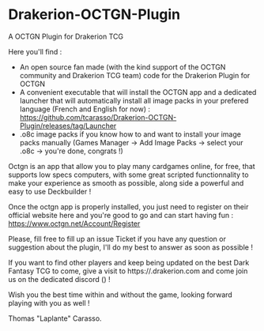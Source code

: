 # Drakerion-OCTGN-Plugin
A OCTGN Plugin for Drakerion TCG

Here you'll find :

- An open source fan made (with the kind support of the OCTGN community and Drakerion TCG team) code for the Drakerion Plugin for OCTGN
- A convenient executable that will install the OCTGN app and a dedicated launcher that will automatically install all image packs in your prefered language (French and English for now) : https://github.com/tcarasso/Drakerion-OCTGN-Plugin/releases/tag/Launcher
- .o8c image packs if you know how to and want to install your image packs manually (Games Manager -> Add Image Packs -> select your .o8c -> you're done, congrats !)

Octgn is an app that allow you to play many cardgames online, for free, that supports low specs computers, with some great scripted functionnality to make your experience as smooth as possible, along side a powerful and easy to use Deckbuilder !

Once the octgn app is properly installed, you just need to register on their official website here and you're good to go and can start having fun : https://www.octgn.net/Account/Register

Please, fill free to fill up an issue Ticket if you have any question or suggestion about the plugin, I'll do my best to answer as soon as possible !

If you want to find other players and keep being updated on the best Dark Fantasy TCG to come, give a visit to https://.drakerion.com and come join us on the dedicated discord () !

Wish you the best time within and without the game, looking forward playing with you as well !

Thomas "Laplante" Carasso.
